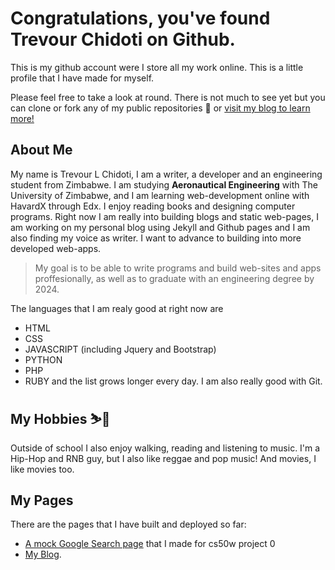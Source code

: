 # Congratulations, you've found Trevour Chidoti on Github. 

This is my github account were I store all my work online. This is a little profile that I have made for myself. 

Please feel free to take a look at round. There is not much to see yet but you can clone or fork any of my public repositories 📁 or [visit my blog to learn more!](https://traelincoln.github.io/traelincoln)

## About Me
My name is Trevour L Chidoti, I am a writer, a developer and an engineering student from Zimbabwe.
I am studying **Aeronautical Engineering** with The University of Zimbabwe, and I am learning web-development online with HavardX through Edx. 
I enjoy reading books and designing computer programs. Right now I am really into building blogs and static web-pages, I am working on my personal blog using Jekyll and Github pages and I am also finding my voice as writer. I want to advance to building into more developed web-apps.<blockquote> My goal is to be able to write programs and build web-sites and apps proffesionally, as well as to graduate with an engineering degree by 2024.</blockquote>

The languages that I am realy good at right now are
- HTML 
- CSS
- JAVASCRIPT (including Jquery and Bootstrap)
- PYTHON 
- PHP
- RUBY
and the list grows longer every day. I am also really good with Git.

## My Hobbies ⛷️🎿
Outside of school I also enjoy walking, reading and listening to music. I'm a Hip-Hop and RNB guy, but I also like reggae and pop music! And movies, I like movies too.

## My Pages
There are the pages that I have built and deployed so far:
- [A mock Google Search page](https://traelincoln.github.io/cs50w-websites/) that I made for cs50w project 0
- [My Blog](https://traelincoln.github.io/traelincoln).

